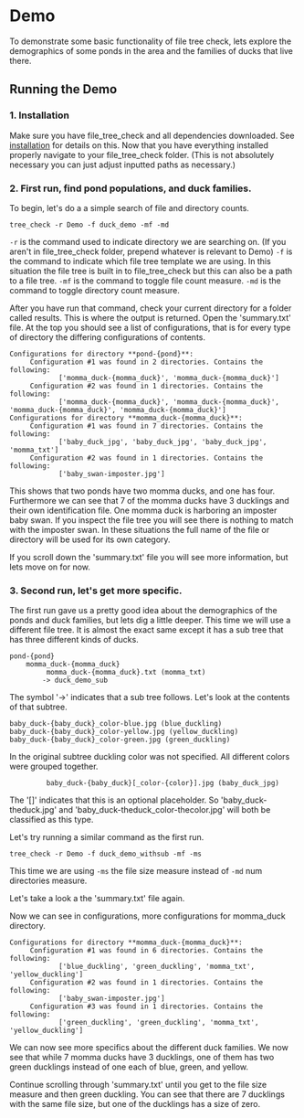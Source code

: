 # Demo

To demonstrate some basic functionality of file tree check, lets explore the demographics of some ponds in the area and the families of ducks that live there.

## Running the Demo

### 1. Installation

Make sure you have file_tree_check and all dependencies downloaded. See [installation](https://file-tree-check.readthedocs.io/en/latest/usage.html#installation-as-cli) for details on this.
Now that you have everything installed properly navigate to your file_tree_check folder. (This is not
absolutely necessary you can just adjust inputted paths as necessary.)

### 2. First run, find  pond populations, and duck families.

To begin, let's do a a simple search of file and directory counts.
```
tree_check -r Demo -f duck_demo -mf -md
```
`-r` is the command used to indicate directory we are searching on. (If you aren't in file_tree_check folder, prepend whatever is relevant to Demo)
`-f` is the command to indicate which file tree template we are using. In this situation the file tree is built in to file_tree_check but this can also be a path to a file tree.
`-mf` is the command to toggle file count measure.
`-md` is the command to toggle directory count measure.

After you have run that command, check your current directory for a folder called results. This is where the output is returned.
Open the 'summary.txt' file. At the top you should see a list of configurations, that is for every type of directory the differing configurations of contents.
```
Configurations for directory **pond-{pond}**:
     Configuration #1 was found in 2 directories. Contains the following:
            ['momma_duck-{momma_duck}', 'momma_duck-{momma_duck}']
     Configuration #2 was found in 1 directories. Contains the following:
            ['momma_duck-{momma_duck}', 'momma_duck-{momma_duck}', 'momma_duck-{momma_duck}', 'momma_duck-{momma_duck}']
Configurations for directory **momma_duck-{momma_duck}**:
     Configuration #1 was found in 7 directories. Contains the following:
            ['baby_duck_jpg', 'baby_duck_jpg', 'baby_duck_jpg', 'momma_txt']
     Configuration #2 was found in 1 directories. Contains the following:
            ['baby_swan-imposter.jpg']
```
This shows that two ponds have two momma ducks, and one has four. Furthermore we can see that 7 of the momma ducks have 3 ducklings and their own identification file.
One momma duck is harboring an imposter baby swan. If you inspect the file tree you will see there is nothing to match with the imposter swan. In these situations the full name of the file or directory will be used for its own category.

If you scroll down the 'summary.txt' file you will see more information, but lets move on for now.

### 3. Second run, let's get more specific.

The first run gave us a pretty good idea about the demographics of the ponds and duck families, but lets dig a little deeper.
This time we will use a different file tree. It is almost the exact same except it has a sub tree that has three different kinds of ducks.
```
pond-{pond}
    momma_duck-{momma_duck}
         momma_duck-{momma_duck}.txt (momma_txt)
        -> duck_demo_sub
```
The symbol '->' indicates that a sub tree follows. Let's look at the contents of that subtree.
```
baby_duck-{baby_duck}_color-blue.jpg (blue_duckling)
baby_duck-{baby_duck}_color-yellow.jpg (yellow_duckling)
baby_duck-{baby_duck}_color-green.jpg (green_duckling)
```
In the original subtree duckling color was not specified. All different colors were grouped together.
```
         baby_duck-{baby_duck}[_color-{color}].jpg (baby_duck_jpg)
```
The '[]' indicates that this is an optional placeholder. So 'baby_duck-theduck.jpg' and 'baby_duck-theduck_color-thecolor.jpg' will both be classified as this type.

Let's try running a similar command as the first run.
```
tree_check -r Demo -f duck_demo_withsub -mf -ms
```
This time we are using `-ms` the file size measure instead of `-md` num directories measure.

Let's take a look a the 'summary.txt' file again.

Now we can see in configurations, more configurations for momma_duck directory.
```
Configurations for directory **momma_duck-{momma_duck}**:
     Configuration #1 was found in 6 directories. Contains the following:
            ['blue_duckling', 'green_duckling', 'momma_txt', 'yellow_duckling']
     Configuration #2 was found in 1 directories. Contains the following:
            ['baby_swan-imposter.jpg']
     Configuration #3 was found in 1 directories. Contains the following:
            ['green_duckling', 'green_duckling', 'momma_txt', 'yellow_duckling']
```
We can now see more specifics about the different duck families. We now see that while 7 momma ducks have 3 ducklings, one of them has two green ducklings instead of one each of blue, green, and yellow.

Continue scrolling through 'summary.txt' until you get to the file size measure and then green duckling. You can see that there are 7 ducklings with the same file size, but one of the ducklings has a size of zero.
